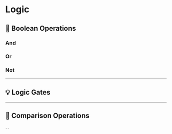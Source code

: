 # Logic

## 🤖 Boolean Operations

### And

### Or

### Not

---

## 💡 Logic Gates

---

## 🔢 Comparison Operations

--

